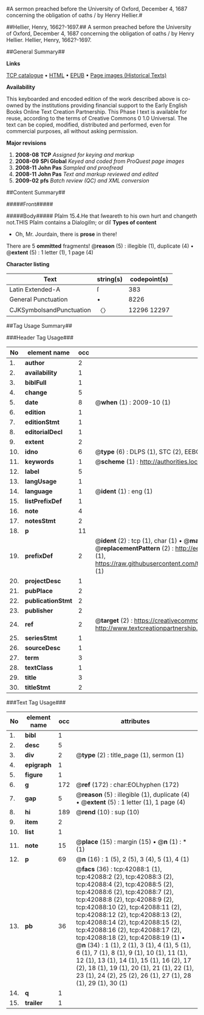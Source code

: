 #A sermon preached before the University of Oxford, December 4, 1687 concerning the obligation of oaths / by Henry Hellier.#

##Hellier, Henry, 1662?-1697.##
A sermon preached before the University of Oxford, December 4, 1687 concerning the obligation of oaths / by Henry Hellier.
Hellier, Henry, 1662?-1697.

##General Summary##

**Links**

[TCP catalogue](http://www.ota.ox.ac.uk/tcp/)  • 
[HTML](http://tei.it.ox.ac.uk/tcp/Texts-HTML/free/A43/A43269.html)  • 
[EPUB](http://tei.it.ox.ac.uk/tcp/Texts-EPUB/free/A43/A43269.epub) • 
[Page images (Historical Texts)](https://data.historicaltexts.jisc.ac.uk/view?pubId=eebo-08951815e&pageId=eebo-08951815e-42088-1)

**Availability**

This keyboarded and encoded edition of the
	       work described above is co-owned by the institutions
	       providing financial support to the Early English Books
	       Online Text Creation Partnership. This Phase I text is
	       available for reuse, according to the terms of Creative
	       Commons 0 1.0 Universal. The text can be copied,
	       modified, distributed and performed, even for
	       commercial purposes, all without asking permission.

**Major revisions**

1. __2008-08__ __TCP__ *Assigned for keying and markup*
1. __2008-09__ __SPi Global__ *Keyed and coded from ProQuest page images*
1. __2008-11__ __John Pas__ *Sampled and proofread*
1. __2008-11__ __John Pas__ *Text and markup reviewed and edited*
1. __2009-02__ __pfs__ *Batch review (QC) and XML conversion*

##Content Summary##

#####Front#####

#####Body#####
Pſalm 15.4.He that ſweareth to his own hurt and changeth not.THIS Pſalm contains a Dialogiſm; or diſ
**Types of content**

  * Oh, Mr. Jourdain, there is **prose** in there!

There are 5 **ommitted** fragments! 
 @__reason__ (5) : illegible (1), duplicate (4)  •  @__extent__ (5) : 1 letter (1), 1 page (4)

**Character listing**


|Text|string(s)|codepoint(s)|
|---|---|---|
|Latin Extended-A|ſ|383|
|General Punctuation|•|8226|
|CJKSymbolsandPunctuation|〈〉|12296 12297|

##Tag Usage Summary##

###Header Tag Usage###

|No|element name|occ|attributes|
|---|---|---|---|
|1.|__author__|2||
|2.|__availability__|1||
|3.|__biblFull__|1||
|4.|__change__|5||
|5.|__date__|8| @__when__ (1) : 2009-10 (1)|
|6.|__edition__|1||
|7.|__editionStmt__|1||
|8.|__editorialDecl__|1||
|9.|__extent__|2||
|10.|__idno__|6| @__type__ (6) : DLPS (1), STC (2), EEBO-CITATION (1), OCLC (1), VID (1)|
|11.|__keywords__|1| @__scheme__ (1) : http://authorities.loc.gov/ (1)|
|12.|__label__|5||
|13.|__langUsage__|1||
|14.|__language__|1| @__ident__ (1) : eng (1)|
|15.|__listPrefixDef__|1||
|16.|__note__|4||
|17.|__notesStmt__|2||
|18.|__p__|11||
|19.|__prefixDef__|2| @__ident__ (2) : tcp (1), char (1)  •  @__matchPattern__ (2) : ([0-9\-]+):([0-9IVX]+) (1), (.+) (1)  •  @__replacementPattern__ (2) : http://eebo.chadwyck.com/downloadtiff?vid=$1&page=$2 (1), https://raw.githubusercontent.com/textcreationpartnership/Texts/master/tcpchars.xml#$1 (1)|
|20.|__projectDesc__|1||
|21.|__pubPlace__|2||
|22.|__publicationStmt__|2||
|23.|__publisher__|2||
|24.|__ref__|2| @__target__ (2) : https://creativecommons.org/publicdomain/zero/1.0/ (1), http://www.textcreationpartnership.org/docs/. (1)|
|25.|__seriesStmt__|1||
|26.|__sourceDesc__|1||
|27.|__term__|3||
|28.|__textClass__|1||
|29.|__title__|3||
|30.|__titleStmt__|2||


###Text Tag Usage###

|No|element name|occ|attributes|
|---|---|---|---|
|1.|__bibl__|1||
|2.|__desc__|5||
|3.|__div__|2| @__type__ (2) : title_page (1), sermon (1)|
|4.|__epigraph__|1||
|5.|__figure__|1||
|6.|__g__|172| @__ref__ (172) : char:EOLhyphen (172)|
|7.|__gap__|5| @__reason__ (5) : illegible (1), duplicate (4)  •  @__extent__ (5) : 1 letter (1), 1 page (4)|
|8.|__hi__|189| @__rend__ (10) : sup (10)|
|9.|__item__|2||
|10.|__list__|1||
|11.|__note__|15| @__place__ (15) : margin (15)  •  @__n__ (1) : * (1)|
|12.|__p__|69| @__n__ (16) : 1 (5), 2 (5), 3 (4), 5 (1), 4 (1)|
|13.|__pb__|36| @__facs__ (36) : tcp:42088:1 (1), tcp:42088:2 (2), tcp:42088:3 (2), tcp:42088:4 (2), tcp:42088:5 (2), tcp:42088:6 (2), tcp:42088:7 (2), tcp:42088:8 (2), tcp:42088:9 (2), tcp:42088:10 (2), tcp:42088:11 (2), tcp:42088:12 (2), tcp:42088:13 (2), tcp:42088:14 (2), tcp:42088:15 (2), tcp:42088:16 (2), tcp:42088:17 (2), tcp:42088:18 (2), tcp:42088:19 (1)  •  @__n__ (34) : 1 (1), 2 (1), 3 (1), 4 (1), 5 (1), 6 (1), 7 (1), 8 (1), 9 (1), 10 (1), 11 (1), 12 (1), 13 (1), 14 (1), 15 (1), 16 (2), 17 (2), 18 (1), 19 (1), 20 (1), 21 (1), 22 (1), 23 (1), 24 (2), 25 (2), 26 (1), 27 (1), 28 (1), 29 (1), 30 (1)|
|14.|__q__|1||
|15.|__trailer__|1||
